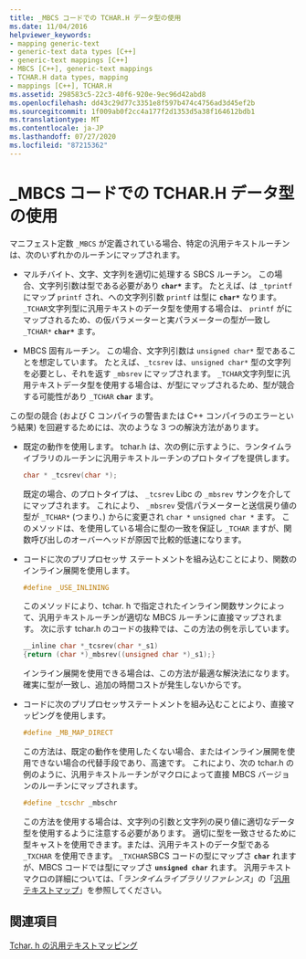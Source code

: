 ```yaml
---
title: _MBCS コードでの TCHAR.H データ型の使用
ms.date: 11/04/2016
helpviewer_keywords:
- mapping generic-text
- generic-text data types [C++]
- generic-text mappings [C++]
- MBCS [C++], generic-text mappings
- TCHAR.H data types, mapping
- mappings [C++], TCHAR.H
ms.assetid: 298583c5-22c3-40f6-920e-9ec96d42abd8
ms.openlocfilehash: dd43c29d77c3351e8f597b474c4756ad3d45ef2b
ms.sourcegitcommit: 1f009ab0f2cc4a177f2d1353d5a38f164612bdb1
ms.translationtype: MT
ms.contentlocale: ja-JP
ms.lasthandoff: 07/27/2020
ms.locfileid: "87215362"
---
```

# <a name="using-tcharh-data-types-with-_mbcs-code"></a>_MBCS コードでの TCHAR.H データ型の使用

マニフェスト定数 `_MBCS` が定義されている場合、特定の汎用テキストルーチンは、次のいずれかのルーチンにマップされます。

- マルチバイト、文字、文字列を適切に処理する SBCS ルーチン。 この場合、文字列引数は型である必要があり **`char*`** ます。 たとえば、は `_tprintf` にマップ `printf` され、への文字列引数 `printf` は型に **`char*`** なります。 `_TCHAR`文字列型に汎用テキストのデータ型を使用する場合は、 `printf` がにマップされるため、の仮パラメーターと実パラメーターの型が一致し `_TCHAR*` **`char*`** ます。

- MBCS 固有ルーチン。 この場合、文字列引数は `unsigned char*` 型であることを想定しています。 たとえば、`_tcsrev` は、`unsigned char*` 型の文字列を必要とし、それを返す `_mbsrev` にマップされます。 `_TCHAR`文字列型に汎用テキストデータ型を使用する場合は、が型にマップされるため、型が競合する可能性があり `_TCHAR` **`char`** ます。

この型の競合 (および C コンパイラの警告または C++ コンパイラのエラーという結果) を回避するためには、次のような 3 つの解決方法があります。

- 既定の動作を使用します。 tchar.h は、次の例に示すように、ランタイムライブラリのルーチンに汎用テキストルーチンのプロトタイプを提供します。

    ```cpp
    char * _tcsrev(char *);
    ```

   既定の場合、のプロトタイプは、 `_tcsrev` Libc の `_mbsrev` サンクを介してにマップされます。 これにより、 `_mbsrev` 受信パラメーターと送信戻り値の型が `_TCHAR*` (つまり、) からに変更され `char *` `unsigned char *` ます。 このメソッドは、を使用している場合に型の一致を保証し `_TCHAR` ますが、関数呼び出しのオーバーヘッドが原因で比較的低速になります。

- コードに次のプリプロセッサ ステートメントを組み込むことにより、関数のインライン展開を使用します。

    ```cpp
    #define _USE_INLINING
    ```

   このメソッドにより、tchar. h で指定されたインライン関数サンクによって、汎用テキストルーチンが適切な MBCS ルーチンに直接マップされます。 次に示す tchar.h のコードの抜粋では、この方法の例を示しています。

    ```cpp
    __inline char *_tcsrev(char *_s1)
    {return (char *)_mbsrev((unsigned char *)_s1);}
    ```

   インライン展開を使用できる場合は、この方法が最適な解決法になります。確実に型が一致し、追加の時間コストが発生しないからです。

- コードに次のプリプロセッサステートメントを組み込むことにより、直接マッピングを使用します。

    ```cpp
    #define _MB_MAP_DIRECT
    ```

   この方法は、既定の動作を使用したくない場合、またはインライン展開を使用できない場合の代替手段であり、高速です。 これにより、次の tchar.h の例のように、汎用テキストルーチンがマクロによって直接 MBCS バージョンのルーチンにマップされます。

    ```cpp
    #define _tcschr _mbschr
    ```

   この方法を使用する場合は、文字列の引数と文字列の戻り値に適切なデータ型を使用するように注意する必要があります。 適切に型を一致させるために型キャストを使用できます。または、汎用テキストのデータ型である `_TXCHAR` を使用できます。 `_TXCHAR`SBCS コードの型にマップさ **`char`** れますが、MBCS コードでは型にマップさ **`unsigned char`** れます。 汎用テキストマクロの詳細については、「*ランタイムライブラリリファレンス*」の「[汎用テキストマップ](../c-runtime-library/generic-text-mappings.md)」を参照してください。

## <a name="see-also"></a>関連項目

[Tchar. h の汎用テキストマッピング](../text/generic-text-mappings-in-tchar-h.md)
